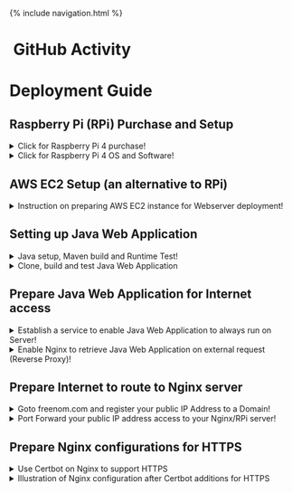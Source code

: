 {% include navigation.html %}

# <img src="src/resources/static/images/ncs_logo.png" height="60" alt=""> GitHub Activity


# Deployment Guide

## Raspberry Pi (RPi) Purchase and Setup
<details>
  <summary>Click for Raspberry Pi 4 purchase!</summary>

### RPi recommended specs
<OL> 
<li> Raspberry Pi 4 4GB Model B with 1.5GHz 64-bit quad-core CPU (4GB RAM) </li>
<li> 32GB Samsung EVO+ Micro SD Card (Class 10) Pre-loaded with NOOBS, USB MicroSD Card Reader </li>
<li> Raspberry Pi 4 Case </li>
<li> 3.5A USB-C Raspberry Pi 4 Power Supply (US Plug) with Noise Filter</li>
<li> Set of Heat Sinks </li>
<li> Micro HDMI to Full HDMI Cable - 6 foot (Supports up to 4K 60p) </li>
<li> USB-C PiSwitch (On/Off Power Switch for Raspberry Pi 4) </li>
</OL> 
Purchase Notes:  Keyboard, Mouse, Monitor are optional.  RPi advantages over AWS: 1. One time cost  2. All kinds of tinker projects in IOT realm can be performed using GPIO pins.  As for purchase options, CanaKit (my prefered) has options on Amazon that meet the bulleted list of requirements. There is a new option on raspberrypi.org that describes RPi as built into a keybaord (could be bulky in my use cases). 
</details>

<details>
  <summary>Click for Raspberry Pi 4 OS and Software!</summary>

RPi OS deployment preparation: RPi with NOOBS installed on SSD is very simple.  At boot select Raspberry Pi OS and you are on your way.  Since this will be private IP host on your home network, ultimately Port Forwarding is required to make your machine visible to the Internet. 

VNC Viewer can connect to the RPi for desktop display.  This is a full desktop remote display tool, SSH is a terminal only option.  RealVNC lets you share full desktop with cohorts.  If you reboot RPi, you need a monitor connected at reboot to maintain VNC screen share functionality.  Reboot will cause screen buffer not to be recognized unless HDMI is present.  There may be a dummy (mini) HDMI plug that could overcomee this issue.  Otherwise, after setup your RPi could be headless.
</details>

## AWS EC2 Setup (an alternative to RPi)
<details>
  <summary>Instruction on preparing AWS EC2 instance for Webserver deployment!</summary>
  
Login into your AWS IAM user, search for EC2.

#### To get started, launch an Amazon EC2 instance, which is a a computer server in the cloud.
<img src="https://github.com/nighthawkcoders/flask-idea-homesite/blob/master/assets/ec2launch.png">

## Step 1: Choose an Amazon Machine Image (AMI)Cancel and Exit
#### An AMI is a template that contains the software configuration (operating system, application server, and applications) required to launch your instance. Pick Ubuntu free tier operating system that uses the Linux kernel.  Note, this is very compatible Raspberry Pi's OS.
<img src="https://github.com/nighthawkcoders/flask-idea-homesite/blob/master/assets/ec2os.png">

## Step 2: Choose an Instance Type
Amazon EC2 provides a wide selection of instance types optimized to fit different use cases. Instances have varying combinations of CPU, memory, storage, and networking capacity.   Stick with Free Tier options, as of this writing t2.mico with free tier designation is suggested.

## No action on Steps #3 through #4
Step 3: Configure Instance Details
Stick with default.  Your will launch a single instance of the AMI by using defaults

Step 4: Add Storage
Stick with default.  Your instance will be launched with 8gb of storage.

## Step 5: Add Tags
#### Tag your Amazon EC2 resources.  This is not required but you could name your volume for future identification.
<img src="https://github.com/nighthawkcoders/flask-idea-homesite/blob/master/assets/ec2tags.png">

## Step 6: Configure Security Group
#### A security group is a set of firewall rules that control the traffic for your instance. On this page, you can add rules to allow specific traffic to reach your instance. In this example, a web server is setup to allow Internet traffic to reach EC2 instance, this allows unrestricted access to the HTTP and HTTPS ports.  Also, this example restricts SSH from my IP.
<img src="https://github.com/nighthawkcoders/flask-idea-homesite/blob/master/assets/ec2security.png">

## Step 7: Review Instance Launch
#### Review your instance launch details. Click Launch to assign a key pair to your instance and complete the launch process.
<img src="https://github.com/nighthawkcoders/flask-idea-homesite/blob/master/assets/ec2keypair.png">

## Before you leave your ADMIN session on AWS go to EC2 running instances and find your IPV4 address.
#### Find IPv4 address and IPv4 DNS
<img src="https://github.com/nighthawkcoders/flask-idea-homesite/blob/master/assets/ec2ipv4.png">

# Start a terminal session on you localhost.
</details>

## Setting up Java Web Application
<details>
  <summary>Java setup, Maven build and Runtime Test!</summary>
  
Java is two pieces (JDK and JRE), both parts are needed in order to run and build 
```
$ sudo apt update
$ sudo apt upgrade
```
  
Install Java Runtime Environment
```
$ sudo apt install default-jre
$ java -version
```
  
Install Java Development Kit
```
$ sudo apt install default-jdk
$ javac -version
```

Maven is required to build project
```
$ sudo apt update
$ sudo apt upgrade
$ sudo apt install maven
$ mvn -version
```
</details>

<details>
  <summary>Clone, build and test Java Web Application</summary>
  
Clone and build repository
```
$ cd
$ git clone https://github.com/nighthawkcoders/nighthawk_csa.git
$ cd nighthawk_csa
$ ./mvnw package
```
  
Run your java project, after test ctl-C to stop service
```
$ cd
$ java -jar nighthawk_csa/target/csa-0.0.1-SNAPSHOT.jar
```
  
Test on localhost browser
```
localhost:8080
```
</details>


## Prepare Java Web Application for Internet access
<details>
  <summary>Establish a service to enable Java Web Application to always run on Server!</summary>
To run and start application automatically it will require a the JAR file from previous step to run from a .service file. 
In this service file we are providing details of the java runtime service: 
* start after “network.target” has been started
* the ExecStart is the same as command you validated to executes JAR

Create a 'service' file as administratr: 
* sudo nano <filename> 
* change nighthawk_csa reference or jar file name as applicable to your project
* replace User=pi with User=ubuntu if on AWS

File is located at /etc/systemd/system/nighthawk_csa.service. 
```
[Unit]
Description=Java
After=network.target

[Service]
User=ubuntu
Restart=always
ExecStart=java -jar /home/ubuntu/nighthawk_csa/target/csa-0.0.1-SNAPSHOT.jar

[Install]
WantedBy=multi-user.target 
```    

Run and enable your service file
```
$ sudo systemctl start nighthawk_csa
$ systemctl status nightawk_csa
```

If succesfull, enable your service file to be persistant on machine
```
$ sudo systemctl enable nighthawk_csa

```
</details>

<details>
  <summary>Enable Nginx to retrieve Java Web Application on external request (Reverse Proxy)!</summary>
  
File is located at /etc/nginx/sites-available/nighthawk 
```
server {
    listen 80;
    listen [::]:80;
    server_name nighthawkcodingsociety.com;

    location / {
        proxy_pass http://localhost:8080;
    }
}
```
Link configuration to enabled location and test to make sure there are no errors:

    $ sudo ln -s /etc/nginx/sites-available/nighthawk_csa /etc/nginx/sites-enabled
    $ sudo nginx -t

If there are no errors, restart NGINX so the changes take effect:

    $ sudo systemctl restart nginx

Advanced, if you setup a second application, you will need a subdomain (csa) and alter runtime port (8081).  File is located at /etc/nginx/sites-available/nighthawk_csa 
```
server {
    listen 80;
    listen [::]:80;
    server_name csa.nighthawkcodingsociety.com;

    location / {
        proxy_pass http://localhost:8081;
    }
}
```
  
</details>
    

## Prepare Internet to route to Nginx server
<details>
  <summary>Goto freenom.com and register your public IP Address to a Domain!</summary>

```diff
- Domain and Public IP Address match your nginx configuration files 
+ REPLACE freenom config with your-domain and your-public-ip, make one or more a records for each project
```

#### This illustration shows configuration of A records within the domain.  As an advanced configuration, it shows configurations of CNAME records which are used for setting up subdomains.  All records resolve to the same IP address.
<img src="https://github.com/nighthawkcoders/flask-idea-homesite/blob/master/assets/dns.png" width="600">
</details>


<details>
  <summary>Port Forward your public IP address access to your Nginx/RPi server!</summary>

```diff
- Your Public IP Address needs to connect to your host on Private IP network through Port Forwarding 
+ PROCESS will vary on every home network, but basic premiss is to Port forward HTTP external port 80 to your Private Host (aka RPi) on internal port 80.  Also HTTPS external port 443 to Private HOST internal port 443
```

#### This illustration shows configuration of HTTP, as well as some other common service to access a Private IP host computer through port forwarding.  It is always recommended to minimize access points from internet to your home network.
<img src="https://github.com/nighthawkcoders/nighthawk_csp/blob/master/static/assets/portforward.png" width="600">

#### This illustration shows configuration of HTTPS, required for SSL
<img src="https://github.com/nighthawkcoders/flask-idea-homesite/blob/master/assets/SSLPortForward.png" width="600">

</details>

## Prepare Nginx configurations for HTTPS

<details>
  <summary>Use Certbot on Nginx to support HTTPS</summary>
  
There is a process using the tool "certbot --nginx" that will turn your original nginx configuration file into a https supported configuration.  To install certbot, you first need to install snap.

Installing snap on Raspberry Pi OS requires reboot.
```
$ sudo apt update
$ sudo apt install snapd
$ sudo reboot
```

After this, install the core snap and refresh in order to get the latest snapd.
```
$ sudo snap install core; sudo snap refresh core
```

Run this command on the command line on the machine to install Certbot.
```
$ sudo snap install --classic certbot
$ sudo ln -s /snap/bin/certbot /usr/bin/certbot
```

Run this command to get a certificate and have Certbot edit your nginx configuration automatically to serve it, turning on HTTPS access in a single step.  Sample dialog and prompt responses follow.

```
$ sudo certbot --nginx
```
```
Saving debug log to /var/log/letsencrypt/letsencrypt.log
Plugins selected: Authenticator nginx, Installer nginx

Which names would you like to activate HTTPS for?
- - - - - - - - - - - - - - - - - - - - - - - - - - - - - - - - - - - - - - - -
1: nighthawkcodingsociety.com
2: csa.nighthawkcodingsociety.com
3: csp.nighthawkcodingsociety.com
4: flm.nighthawkcodingsociety.com
- - - - - - - - - - - - - - - - - - - - - - - - - - - - - - - - - - - - - - - -
Select the appropriate numbers separated by commas and/or spaces, or leave input
blank to select all options shown (Enter 'c' to cancel):    
Cert not yet due for renewal

You have an existing certificate that has exactly the same domains or certificate name you requested and isn't close to expiry.
(ref: /etc/letsencrypt/renewal/nighthawkcodingsociety.com-0001.conf)

What would you like to do?
- - - - - - - - - - - - - - - - - - - - - - - - - - - - - - - - - - - - - - - -
1: Attempt to reinstall this existing certificate
2: Renew & replace the cert (limit ~5 per 7 days)
- - - - - - - - - - - - - - - - - - - - - - - - - - - - - - - - - - - - - - - -
Select the appropriate number [1-2] then [enter] (press 'c' to cancel): 2
Renewing an existing certificate
Performing the following challenges:
http-01 challenge for nighthawkcodingsociety.com
http-01 challenge for csa.nighthawkcodingsociety.com
http-01 challenge for cso.nighthawkcodingsociety.com
http-01 challenge for flm.nighthawkcodingsociety.com
Waiting for verification...
Cleaning up challenges
Deploying Certificate to VirtualHost /etc/nginx/sites-enabled/nighthawk_society
Deploying Certificate to VirtualHost /etc/nginx/sites-enabled/nighthawk_csa
Deploying Certificate to VirtualHost /etc/nginx/sites-enabled/nighthawk_csp
Deploying Certificate to VirtualHost /etc/nginx/sites-enabled/nighthawk_flm

Please choose whether or not to redirect HTTP traffic to HTTPS, removing HTTP access.
- - - - - - - - - - - - - - - - - - - - - - - - - - - - - - - - - - - - - - - -
1: No redirect - Make no further changes to the webserver configuration.
2: Redirect - Make all requests redirect to secure HTTPS access. Choose this for
new sites, or if you're confident your site works on HTTPS. You can undo this
change by editing your web server's configuration.
- - - - - - - - - - - - - - - - - - - - - - - - - - - - - - - - - - - - - - - -
Select the appropriate number [1-2] then [enter] (press 'c' to cancel): 2
Traffic on port 80 already redirecting to ssl in /etc/nginx/sites-enabled/nighthawk_society
Traffic on port 80 already redirecting to ssl in /etc/nginx/sites-enabled/nighthawk_csa
Traffic on port 80 already redirecting to ssl in /etc/nginx/sites-enabled/nighthawk_csp
Traffic on port 80 already redirecting to ssl in /etc/nginx/sites-enabled/nighthawk_flm

- - - - - - - - - - - - - - - - - - - - - - - - - - - - - - - - - - - - - - - -
Your existing certificate has been successfully renewed, and the new certificate
has been installed.

The new certificate covers the following domains:
https://nighthawkcodingsociety.com, 
https://csa.nighthawkcodingsociety.com, 
https://csp.nighthawkcodingsociety.com, and
https://flm.nighthawkcodingsociety.com,

You should test your configuration at:
https://www.ssllabs.com/ssltest/analyze.html?d=nighthawkcodingsociety.com
https://www.ssllabs.com/ssltest/analyze.html?d=csa.nighthawkcodingsociety.com
https://www.ssllabs.com/ssltest/analyze.html?d=csp.nighthawkcodingsociety.com
https://www.ssllabs.com/ssltest/analyze.html?d=flm.nighthawkcodingsociety.com
- - - - - - - - - - - - - - - - - - - - - - - - - - - - - - - - - - - - - - - -

IMPORTANT NOTES:
 - Congratulations! Your certificate and chain have been saved at:
   /etc/letsencrypt/live/nighthawkcodingsociety.com-0001/fullchain.pem
   Your key file has been saved at:
   /etc/letsencrypt/live/nighthawkcodingsociety.com-0001/privkey.pem
   Your cert will expire on 2022-03-06. To obtain a new or tweaked
   version of this certificate in the future, simply run certbot again
   with the "certonly" option. To non-interactively renew *all* of
   your certificates, run "certbot renew"
 - If you like Certbot, please consider supporting our work by:

   Donating to ISRG / Let's Encrypt:   https://letsencrypt.org/donate
   Donating to EFF:                    https://eff.org/donate-le

```
</details>

<details>
  <summary>Illustration of Nginx configuration after Certbot additions for HTTPS</summary>
  
This configuration is not typed.  It is provided here to illustrate how SSL is incorporated.   This file is changed by certbot from our  originally typed nginx configuration.  Pure magic!!!

```
server { 

    server_name csa.nighthawkcodingsociety.com;

    location / {
        include proxy_params;
        proxy_pass http://localhost:8081;
    }


    listen [::]:443 ssl; # managed by Certbot
    listen 443 ssl; # managed by Certbot
    ssl_certificate /etc/letsencrypt/live/nighthawkcodingsociety.com-0001/fullchain.pem; # managed by Certbot
    ssl_certificate_key /etc/letsencrypt/live/nighthawkcodingsociety.com-0001/privkey.pem; # managed by Certbot
    include /etc/letsencrypt/options-ssl-nginx.conf; # managed by Certbot
    ssl_dhparam /etc/letsencrypt/ssl-dhparams.pem; # managed by Certbot
}

server {
    if ($host = csa.nighthawkcodingsociety.com) {
        return 301 https://$host$request_uri;
    } # managed by Certbot

    listen 80;
    listen [::]:80; 

    server_name csa.nighthawkcodingsociety.com;
    return 404; # managed by Certbot

```
</details>
